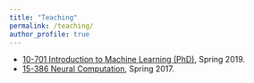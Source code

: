 ```yaml
---
title: "Teaching"
permalink: /teaching/
author_profile: true
---
```


* [10-701 Introduction to Machine Learning (PhD)](http://www.cs.cmu.edu/~lwehbe/10701_S19/), Spring 2019.
* [15-386 Neural Computation](http://www.cnbc.cmu.edu/~tai/nc17.html), Spring 2017.
